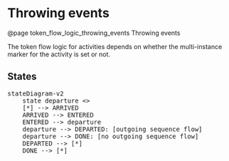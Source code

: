 # Throwing events
@page token_flow_logic_throwing_events Throwing events

The token flow logic for activities depends on whether the multi-instance marker for the activity is set or not. 

## States

<pre class="mermaid">
stateDiagram-v2
    state departure <<choice>>
    [*] --> ARRIVED
    ARRIVED --> ENTERED
    ENTERED --> departure
    departure --> DEPARTED: [outgoing sequence flow]
    departure --> DONE: [no outgoing sequence flow]
    DEPARTED --> [*]
    DONE --> [*]
</pre>



